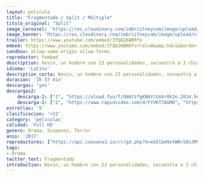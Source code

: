 ```yaml
---
layout: pelicula
title: "Fragmentado / Split / Múltiple"
titulo_original: "Split"
image_carousel: 'https://res.cloudinary.com/imbriitneysam/image/upload/v1544769927/fragmen-poster-min.jpg'
image_banner: 'https://res.cloudinary.com/imbriitneysam/image/upload/v1544769927/fragmentado-banner-min.jpg'
trailer: https://www.youtube.com/embed/3fQ82KWRRfo
embed: https://www.youtube.com/embed/3fQ82KWRRfo?rel=0&amp;hd=1&border=0&wmode=opaque&enablejsapi=1&modestbranding=1&controls=1&showinfo=1
sandbox: allow-same-origin allow-forms
reproductor: fembed
description: Kevin, un hombre con 23 personalidades, secuestra a 3 chicas jóvenes y las mantiene retenidas en un sótano. A medida que una de sus personalidades va imponiéndose al resto, la vida de las chicas, y la del propio Kevin, peligra cada vez más.
idioma: 'Latino'
description_corta: Kevin, un hombre con 23 personalidades, secuestra a 3 chicas jóvenes y las mantiene retenidas en un sótano. A medida que una de sus personalidades va imponiéndose al resto, la vida de las chicas, y la del propio Kevin, peligra cada vez más.
duracion: '1h 57 min'
descargas: 'yes'
descargas2:
    descarga-1: ["1", "https://oload.fun/f/hNAYzfgKN6Y/Unbr0k3n.2014.hd-dual-lat.mp4", "https://www.google.com/s2/favicons?domain=openload.co","OpenLoad","https://res.cloudinary.com/imbriitneysam/image/upload/v1541473684/mexico.png", "Latino", "Full HD"]
    descarga-2: ["2", "https://www.rapidvideo.com/d/FYVKT7AGM0", "https://www.google.com/s2/favicons?domain=www.rapidvideo.com","RapidVideo","https://res.cloudinary.com/imbriitneysam/image/upload/v1541473684/mexico.png", "Latino", "Full HD"]
estrellas: '5'
clasificacion: '+12'
category: 'peliculas'
calidad: 'Full HD'
genero: Drama, Suspenso, Terror
anio: '2017'
reproductores: ["https://api.cuevana3.io/rr/gd.php?h=ek5lbm9xYWNrS0xJMVp5b21KREk0dFBLbjVkaHhkRGdrOG1jbnBpUnhhS1YxWTEvaTlDNjRaUzdsb0tYcHJMRG5LMlNmM2FieXNpOXZIMWZrcmpIbzlDU3FadVkyUT09"]
tags:
- Drama
twitter_text: Fragmentado
introduction: Kevin, un hombre con 23 personalidades, secuestra a 3 chicas jóvenes y las mantiene retenidas en un sótano. A medida que una de sus personalidades va imponiéndose al resto, la vida de las chicas, y la del propio Kevin, peligra cada vez más.
---
```



 







